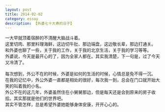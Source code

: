 ```yaml
---
layout: post
title: 2014-02-02
category: essay
description: 【外婆七十大寿的日子】
---
```


一大早就顶着宿醉的不清醒大脑战斗着。<br />
这里切肉、那里料理海鲜，这边切牛肚、那边端盘，这边敬长辈，那边打通关。<br />
和外婆也聊了一些，关于我的工作，关于我的北京生活，关于我的学习等等。<br />
外婆说，今天是最开心的了，因为全家人都在。其实我清楚，下一句是，过了今天又冷清了。<br />
<br />
每次想到，外公不在的时候，外婆是如何的生活的时候，心情总是免不得一沉。<br />
在我的记忆中，外公外婆一直都是相处的很好，每次我一到，总会在门口就开始大笑的叫着我的小名。<br />
外公不在的这几年，外婆虽然住在小舅舅那边，但是每天还是会到原来的房子收拾。其实那就是他们的世界吧。<br />
其实不管怎样，总是希望外婆她能够身体安康，开开心心的。<br />
